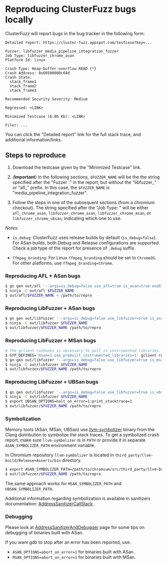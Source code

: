# Reproducing ClusterFuzz bugs locally

ClusterFuzz will report bugs in the bug tracker in the following form:

```
Detailed report: https://cluster-fuzz.appspot.com/testcase?key=...

Fuzzer: libfuzzer_media_pipeline_integration_fuzzer
Job Type: libfuzzer_chrome_asan
Platform Id: linux

Crash Type: Heap-buffer-overflow READ {*}
Crash Address: 0x60500000c64d
Crash State:
  stack_frame1
  stack_frame2
  stack_frame3

Recommended Security Severity: Medium

Regressed: <LINK>

Minimized Testcase (6.86 Kb): <LINK>

Filer: ...
```

You can click the "Detailed report" link for the full stack trace, and
additional information/links.

## Steps to reproduce

1. Download the testcase given by the "Minimized Testcase" link.

2. (**Important**) In the following sections, `$FUZZER_NAME` will be the the
   string specified after the "Fuzzer :" in the report, but *without* the
   "libfuzzer_" or "afl_" prefix. In this case, the `$FUZZER_NAME` is
   "media_pipeline_integration_fuzzer".

3. Follow the steps in one of the subsequent sections (from a chromium
   checkout).  The string specified after the "Job Type: " will be either
   `afl_chrome_asan`, `libfuzzer_chrome_asan`, `libfuzzer_chrome_msan`, or
   `libfuzzer_chrome_ubsan`, indicating which one to use.


*Notes*:

* `is_debug`:  ClusterFuzz uses release builds by default (`is_debug=false`).
For ASan builds, both Debug and Release configurations are supported.
Check a job type of the report for presence of `_debug` suffix.

* `ffmpeg_branding`: For Linux `ffmpeg_branding` should be set to `ChromeOS`.
For other platforms, use `ffmpeg_branding=Chrome`.

### Reproducing AFL + ASan bugs
```bash
$ gn gen out/afl '--args=is_debug=false use_afl=true is_asan=true enable_nacl=false proprietary_codecs=true ffmpeg_branding="ChromeOS"'
$ ninja -C out/afl $FUZZER_NAME
$ out/afl/$FUZZER_NAME < /path/to/repro
```

### Reproducing LibFuzzer + ASan bugs

```bash
$ gn gen out/libfuzzer '--args=is_debug=false use_libfuzzer=true is_asan=true enable_nacl=false proprietary_codecs=true ffmpeg_branding="ChromeOS"'
$ ninja -C out/libfuzzer $FUZZER_NAME
$ out/libfuzzer/$FUZZER_NAME /path/to/repro
```

### Reproducing LibFuzzer + MSan bugs

```bash
# The gclient runhooks is necessary to pull in instrumented libraries.
$ GYP_DEFINES='msan=1 use_prebuilt_instrumented_libraries=1' gclient runhooks
$ gn gen out/libfuzzer '--args=is_debug=false use_libfuzzer=true is_msan=true msan_track_origins=2 use_prebuilt_instrumented_libraries=true enable_nacl=false proprietary_codecs=true ffmpeg_branding="ChromeOS"'
$ ninja -C out/libfuzzer $FUZZER_NAME
$ out/libfuzzer/$FUZZER_NAME /path/to/repro
```

### Reproducing LibFuzzer + UBSan bugs

```bash
$ gn gen out/libfuzzer '--args=is_debug=false use_libfuzzer=true is_ubsan_security=true enable_nacl=false proprietary_codecs=true ffmpeg_branding="ChromeOS"'
$ ninja -C out/libfuzzer $FUZZER_NAME
$ export UBSAN_OPTIONS=halt_on_error=1:print_stacktrace=1
$ out/libfuzzer/$FUZZER_NAME /path/to/repro
```

### Symbolization

Memory tools (ASan, MSan, UBSan) use [llvm-symbolizer] binary from the Clang
distribution to symbolize the stack traces. To get a symbolized crash report,
make sure `llvm-symbolizer` is in `PATH` or provide it in separate
`ASAN_SYMBOLIZER_PATH` environment variable.

In Chromium repository `llvm-symbolizer` is located in
`third_party/llvm-build/Release+Asserts/bin` directory.

```bash
$ export ASAN_SYMBOLIZER_PATH=/path/to/chromium/src/third_party/llvm-build/Release+Asserts/bin/llvm-symbolizer
$ out/libfuzzer/$FUZZER_NAME /path/to/repro
```

The same approach works for `MSAN_SYMBOLIZER_PATH` and `UBSAN_SYMBOLIZER_PATH`.

Additional information regarding symbolization is available in sanitizers
documentation: [AddressSanitizerCallStack].


### Debugging

Please look at [AddressSanitizerAndDebugger] page for some tips on debugging of
binaries built with ASan.

If you want gdb to stop after an error has been reported, use:

* `ASAN_OPTIONS=abort_on_error=1` for binaries built with ASan.
* `MSAN_OPTIONS=abort_on_error=1` for binaries built with MSan.



[AddressSanitizerAndDebugger]: https://github.com/google/sanitizers/wiki/AddressSanitizerAndDebugger
[AddressSanitizerCallStack]: https://github.com/google/sanitizers/wiki/AddressSanitizerCallStack
[llvm-symbolizer]: http://llvm.org/docs/CommandGuide/llvm-symbolizer.html
